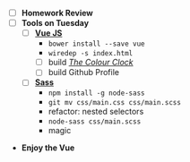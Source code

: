 * [ ] **Homework Review**
* [ ] **Tools on Tuesday**
  * [ ] **[Vue JS](http://vuejs.org)**
    * `bower install --save vue`
    * `wiredep -s index.html`
    * [ ] build [_The Colour Clock_](http://thecolourclock.co.uk)
    * [ ] build Github Profile
  * [ ] **[Sass](http://sass-lang.com)**
    * `npm install -g node-sass`
    * `git mv css/main.css css/main.scss`
    * refactor: nested selectors
    * `node-sass css/main.scss`
    * magic
* **Enjoy the Vue**
